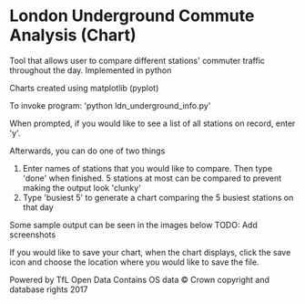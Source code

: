 # London Underground Commute Analysis (Chart)
Tool that allows user to compare different stations' commuter traffic throughout the day. Implemented in python

Charts created using matplotlib (pyplot)

To invoke program: 'python ldn_underground_info.py'

When prompted, if you would like to see a list of all stations on record, enter 'y'.

Afterwards, you can do one of two things
1) Enter names of stations that you would like to compare. Then type 'done' when finished. 5 stations at most can be compared to prevent making the output look 'clunky'
2) Type 'busiest 5' to generate a chart comparing the 5 busiest stations on that day

Some sample output can be seen in the images below
TODO: Add screenshots

If you would like to save your chart, when the chart displays, click the save icon and choose the location where you would like to save the file.

Powered by TfL Open Data
Contains OS data © Crown copyright and database rights 2017
